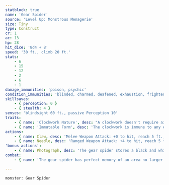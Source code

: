```yaml
---
statblock: true
name: 'Gear Spider'
source: 'Level Up: Monstrous Menagerie'
size: Tiny
type: Construct
cr: 1
ac: 13
hp: 28
hit_dice: '8d4 + 8'
speed: '30 ft., climb 20 ft.'
stats:
    - 6
    - 15
    - 12
    - 2
    - 6
    - 1
damage_immunities: 'poison, psychic'
condition_immunities: 'blinded, charmed, deafened, exhaustion, frightened, paralyzed, petrified, poisoned'
skillsaves:
    - { perception: 0 }
    - { stealth: 4 }
senses: 'blindsight 60 ft., passive Perception 10'
traits:
    - { name: 'Clockwork Nature', desc: "A clockwork doesn't require air, nourishment, or rest, and is immune to disease." }
    - { name: 'Immutable Form', desc: 'The clockwork is immune to any effect that would alter its form.' }
actions:
    - { name: Claw, desc: 'Melee Weapon Attack: +0 to hit, reach 5 ft., one target. Hit: 1 slashing damage.' }
    - { name: Needle, desc: 'Ranged Weapon Attack: +4 to hit, reach 5 ft., one target. Hit: 4 (1d4 + 2) piercing damage.' }
'bonus actions':
    - { name: Photograph, desc: 'The gear spider stores a black and white image of what it can see. The gear spider can hold up to 10 images at a time. Retrieving the image storage device inside the gear spider requires 1 minute. Once the device is accessed, viewing a stored image requires a DC 12 Investigation check to make out any details.' }
combat:
    - { name: 'The gear spider has perfect memory of an area no larger than a 1,000-foot cube', desc: 'When the gear spider senses an intruder or a clue to intrusion in its area, it uses Photograph. If attacked, it responds with its needle attack and flees.' }

---
```

```statblock
monster: Gear Spider
```
